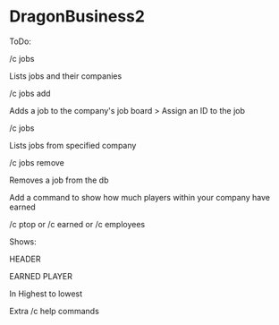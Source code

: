 # DragonBusiness2

ToDo:


/c jobs

  Lists jobs and their companies
  
/c jobs add <msg>

  Adds a job to the company's job board
    > Assign an ID to the job
    
/c jobs <company>

  Lists jobs from specified company
  
/c jobs remove <ID>

  Removes a job from the db


Add a command to show how much players within your company have earned

/c ptop or /c earned or /c employees

Shows:


HEADER

EARNED PLAYER

In Highest to lowest


Extra /c help commands
